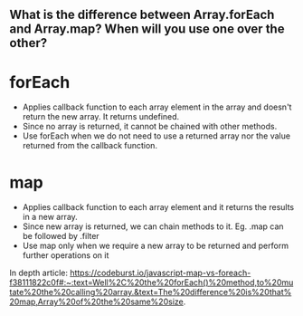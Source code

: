 ## What is the difference between Array.forEach and Array.map? When will you use one over the other?

# forEach
- Applies callback function to each array element in the array and doesn't return the new array. It returns undefined.
- Since no array is returned, it cannot be chained with other methods. 
- Use forEach when we do not need to use a returned array nor the value returned from the callback function.

# map
- Applies callback function to each array element and it returns the results in a new array.
- Since new array is returned, we can chain methods to it. Eg. .map can be followed by .filter
- Use map only when we require a new array to be returned and perform further operations on it

In depth article: https://codeburst.io/javascript-map-vs-foreach-f38111822c0f#:~:text=Well%2C%20the%20forEach()%20method,to%20mutate%20the%20calling%20array.&text=The%20difference%20is%20that%20map,Array%20of%20the%20same%20size.

